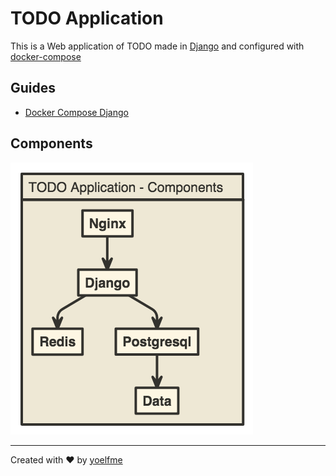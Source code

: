 # TODO Application

This is a Web application of TODO made in [Django](https://www.djangoproject.com/) and configured with [docker-compose](https://docs.docker.com/compose/)

## Guides

- [Docker Compose Django](https://docs.docker.com/compose/django/)

## Components

![Components](docs/components.png)

---

Created with :heart: by [yoelfme](https://twitter.com/yoelfme)
